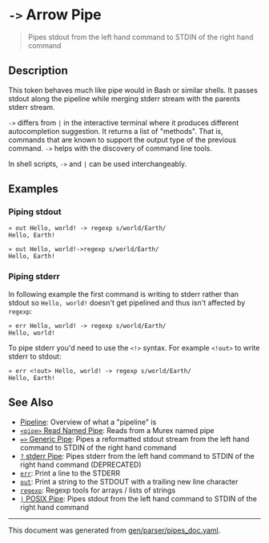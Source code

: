 # `->` Arrow Pipe

> Pipes stdout from the left hand command to STDIN of the right hand command

## Description

This token behaves much like pipe would in Bash or similar shells. It passes
stdout along the pipeline while merging stderr stream with the parents stderr
stream.

`->` differs from `|` in the interactive terminal where it produces different
autocompletion suggestion. It returns a list of "methods". That is, commands
that are known to support the output type of the previous command. `->` helps
with the discovery of command line tools.

In shell scripts, `->` and `|` can be used interchangeably.



## Examples

### Piping stdout

```
» out Hello, world! -> regexp s/world/Earth/
Hello, Earth!

» out Hello, world!->regexp s/world/Earth/
Hello, Earth!
```

### Piping stderr

In following example the first command is writing to stderr rather than stdout
so `Hello, world!` doesn't get pipelined and thus isn't affected by `regexp`:

```
» err Hello, world! -> regexp s/world/Earth/
Hello, world!
```

To pipe stderr you'd need to use the `<!>` syntax. For example `<!out>` to
write stderr to stdout:

```
» err <!out> Hello, world! -> regexp s/world/Earth/
Hello, Earth!
```

## See Also

* [Pipeline](../user-guide/pipeline.md):
  Overview of what a "pipeline" is
* [`<pipe>` Read Named Pipe](../commands/namedpipe.md):
  Reads from a Murex named pipe
* [`=>` Generic Pipe](../parser/pipe-generic.md):
  Pipes a reformatted stdout stream from the left hand command to STDIN of the right hand command
* [`?` stderr Pipe](../parser/pipe-err.md):
  Pipes stderr from the left hand command to STDIN of the right hand command (DEPRECATED)
* [`err`](../commands/err.md):
  Print a line to the STDERR
* [`out`](../commands/out.md):
  Print a string to the STDOUT with a trailing new line character
* [`regexp`](../commands/regexp.md):
  Regexp tools for arrays / lists of strings
* [`|` POSIX Pipe](../parser/pipe-posix.md):
  Pipes stdout from the left hand command to STDIN of the right hand command

<hr/>

This document was generated from [gen/parser/pipes_doc.yaml](https://github.com/lmorg/murex/blob/master/gen/parser/pipes_doc.yaml).